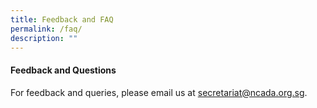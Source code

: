 ```yaml
---
title: Feedback and FAQ
permalink: /faq/
description: ""
---
```

#### Feedback and Questions

For feedback and queries, please email us at secretariat@ncada.org.sg.